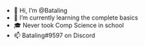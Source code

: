 - 👋 Hi, I’m @Bataling
- 🌱 I’m currently learning the complete basics
- 🎓 Never took Comp Science in school
- 📫 Bataling#9597 on Discord

<!---
Bata1ing/Bata1ing is a ✨ special ✨ repository because its `README.md` (this file) appears on your GitHub profile.
You can click the Preview link to take a look at your changes.
--->
